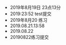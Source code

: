 * 2019年8月19日 23点13分
* 2019:23:52 test提交
* 2019年8月20 练习
* 2019.08.21.13:58
* 2019.08.22
* 20190822练习提交